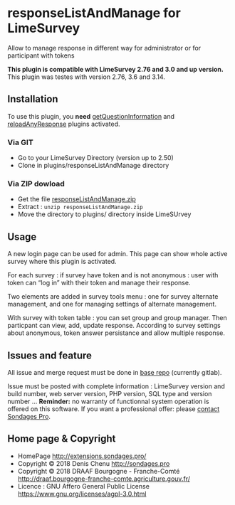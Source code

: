 # responseListAndManage for LimeSurvey

Allow to manage response in different way for administrator or for participant with tokens

**This plugin is compatible with LimeSurvey 2.76 and 3.0 and up version.** This plugin was testes with version 2.76, 3.6 and 3.14.

## Installation

To use this plugin, you **need** [getQuestionInformation](https://gitlab.com/SondagesPro/coreAndTools/getQuestionInformation) and [reloadAnyResponse](https://gitlab.com/SondagesPro/coreAndTools/reloadAnyResponse) plugins activated.

### Via GIT
- Go to your LimeSurvey Directory (version up to 2.50)
- Clone in plugins/responseListAndManage directory

### Via ZIP dowload
- Get the file [responseListAndManage.zip](https://extensions.sondages.pro/IMG/auto/responseListAndManage.zip)
- Extract : `unzip responseListAndManage.zip`
- Move the directory to plugins/ directory inside LimeSUrvey


## Usage

A new login page can be used for admin. This page can show whole active survey where this plugin is activated.

For each survey : if survey have token and is not anonymous : user with token can “log in” with their token and manage their response.

Two elements are added in survey tools menu : one for survey alternate management, and one for managing settings of alternate management.

With survey with token table : you can set group and group manager. Then particpant can view, add, update response. According to survey settings about anonymous, token answer persistance and allow multiple response.

## Issues and feature

All issue and merge request must be done in [base repo](https://gitlab.com/SondagesPro/managament/responseListAndManage) (currently gitlab).

Issue must be posted with complete information : LimeSurvey version and build number, web server version, PHP version, SQL type and version number … 
**Reminder:** no warranty of functionnal system operation is offered on this software. If you want a professional offer: please [contact Sondages Pro](https://extensions.sondages.pro/about/contact.html).

## Home page & Copyright
- HomePage <http://extensions.sondages.pro/>
- Copyright © 2018 Denis Chenu <http://sondages.pro>
- Copyright © 2018 DRAAF Bourgogne - Franche-Comté <http://draaf.bourgogne-franche-comte.agriculture.gouv.fr/>
- Licence : GNU Affero General Public License <https://www.gnu.org/licenses/agpl-3.0.html>


